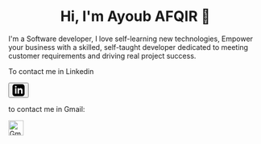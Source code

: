 <h1 align="center">Hi, I'm Ayoub AFQIR 👋</h1>

I'm a Software developer, I love self-learning new technologies,
Empower your business with a skilled, self-taught developer dedicated to meeting customer requirements and driving real project success.

To contact me in Linkedin
<!-- Bouton LinkedIn stylisé avec le logo -->
<button class="LinkedinBtn" onclick="window.open('https://www.linkedin.com/in/ayoub-afqir-02301b1a4/', '_blank')">
  <span class="svgContainer">
    <svg
      viewBox="0 0 24 24"
      height="24"
      width="24"
      xmlns="http://www.w3.org/2000/svg"
    >
      <path
        d="M19 0h-14c-2.761 0-5 2.239-5 5v14c0 2.761 2.239 5 5 5h14c2.762 0 5-2.239 5-5v-14c0-2.761-2.238-5-5-5zm-11 19h-3v-11h3v11zm-1.5-12.268c-.966 0-1.75-.79-1.75-1.764s.784-1.764 1.75-1.764 1.75.79 1.75 1.764-.783 1.764-1.75 1.764zm13.5 12.268h-3v-5.604c0-3.368-4-3.113-4 0v5.604h-3v-11h3v1.765c1.396-2.586 7-2.777 7 2.476v6.759z"
      ></path>
    </svg>
  </span>
  <span class="BG"></span>
</button>

to contact me in Gmail:
<!-- Logo Gmail -->
<a href="mailto:afqirayoub2001@gmail.com" target="_blank" rel="noopener noreferrer">
  <img src="C:\Users\Dell\Downloads\gmail.png" alt="Gmail Logo" width="30" height="30">
</a>


